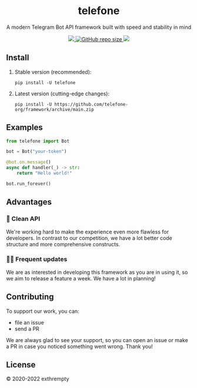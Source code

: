 <h1 align="center">telefone</h1>

<p align="center">A modern Telegram Bot API framework built with speed and stability in mind</p>

<p align="center">
    <a href="https://pypi.org/project/telefone">
        <img src="https://img.shields.io/pypi/v/telefone?label=Current+version&style=flat-square">
    </a>
    <a href="https://github.com/telefone-org/framework">
        <img alt="GitHub repo size" src="https://img.shields.io/github/repo-size/telefone-org/framework?label=Repo+size&style=flat-square">
    </a>
    <a href="https://github.com/telefone-org/framework/blob/main/LICENSE">
        <img src="https://img.shields.io/pypi/l/telefone-types?label=License&style=flat-square">
    </a>
</p>

## Install

1) Stable version (recommended):

    ```shell script
    pip install -U telefone
    ```

2) Latest version (cutting-edge changes):

    ```shell script
    pip install -U https://github.com/telefone-org/framework/archive/main.zip
    ```

## Examples

```python
from telefone import Bot

bot = Bot("your-token")

@bot.on.message()
async def handler(_) -> str:
    return "Hello world!"

bot.run_forever()
```

## Advantages

### 🧹 Clean API

We're working hard to make the experience even more flawless for developers. In contrast to our competition, we have a lot better code structure and more comprehensive constructs.

### 🧑‍🔧 Frequent updates

We are as interested in developing this framework as you are in using it, so we aim to release a feature a week. We have a lot in planning!

## Contributing

To support our work, you can:

- file an issue
- send a PR

We are always glad to see your support, so you can open an issue or make a PR in case you noticed something went wrong. Thank you!

## License

© 2020-2022 exthrempty
